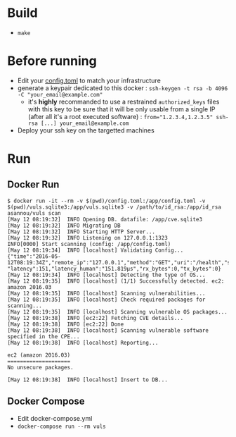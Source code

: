 # Build

* ```make```

# Before running

* Edit your [config.toml](https://github.com/future-architect/vuls#step6-config) to match your infrastructure
* generate a keypair dedicated to this docker : ```ssh-keygen -t rsa -b 4096 -C "your_email@example.com"```
  * it's **highly** recommanded to use a restrained `authorized_keys` files with this key to be sure that it will be only usable from a single IP (after all it's a root executed software) : ```from="1.2.3.4,1.2.3.5" ssh-rsa [...] your_email@example.com```
* Deploy your ssh key on the targetted machines

# Run

## Docker Run

```
$ docker run -it --rm -v $(pwd)/config.toml:/app/config.toml -v $(pwd)/vuls.sqlite3:/app/vuls.sqlite3 -v /path/to/id_rsa:/app/id_rsa asannou/vuls scan
[May 12 08:19:32]  INFO Opening DB. datafile: /app/cve.sqlite3
[May 12 08:19:32]  INFO Migrating DB
[May 12 08:19:32]  INFO Starting HTTP Server...
[May 12 08:19:32]  INFO Listening on 127.0.0.1:1323
INFO[0000] Start scanning (config: /app/config.toml)
[May 12 08:19:34]  INFO [localhost] Validating Config...
{"time":"2016-05-12T08:19:34Z","remote_ip":"127.0.0.1","method":"GET","uri":"/health","status":200, "latency":151,"latency_human":"151.819µs","rx_bytes":0,"tx_bytes":0}
[May 12 08:19:34]  INFO [localhost] Detecting the type of OS...
[May 12 08:19:35]  INFO [localhost] (1/1) Successfully detected. ec2: amazon 2016.03
[May 12 08:19:35]  INFO [localhost] Scanning vulnerabilities...
[May 12 08:19:35]  INFO [localhost] Check required packages for scanning...
[May 12 08:19:35]  INFO [localhost] Scanning vulnerable OS packages...
[May 12 08:19:38]  INFO [ec2:22] Fetching CVE details...
[May 12 08:19:38]  INFO [ec2:22] Done
[May 12 08:19:38]  INFO [localhost] Scanning vulnerable software specified in the CPE...
[May 12 08:19:38]  INFO [localhost] Reporting...

ec2 (amazon 2016.03)
====================
No unsecure packages.

[May 12 08:19:38]  INFO [localhost] Insert to DB...
```

## Docker Compose

* Edit docker-compose.yml
* ```docker-compose run --rm vuls```
